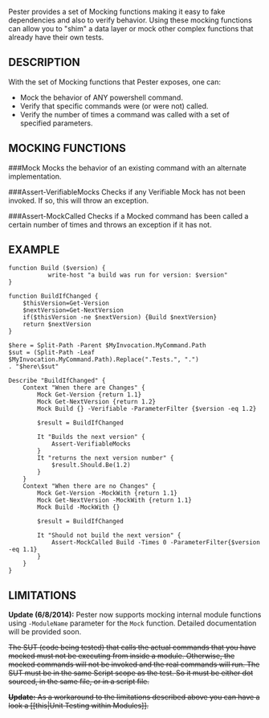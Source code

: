 Pester provides a set of Mocking functions making it easy to fake dependencies 
and also to verify behavior. Using these mocking functions can allow you to 
"shim" a data layer or mock other complex functions that already have their 
own tests.

DESCRIPTION
------------
With the set of Mocking functions that Pester exposes, one can:

* Mock the behavior of ANY powershell command.
* Verify that specific commands were (or were not) called.
* Verify the number of times a command was called with a set of specified parameters.

MOCKING FUNCTIONS
-------------------
###Mock
Mocks the behavior of an existing command with an alternate implementation.

###Assert-VerifiableMocks
Checks if any Verifiable Mock has not been invoked. If so, this will throw an exception.

###Assert-MockCalled
Checks if a Mocked command has been called a certain number of times and throws an exception if it has not.

EXAMPLE
--------

	function Build ($version) {
               write-host "a build was run for version: $version"
	}

	function BuildIfChanged {
		$thisVersion=Get-Version
		$nextVersion=Get-NextVersion
		if($thisVersion -ne $nextVersion) {Build $nextVersion}
		return $nextVersion
	}

    $here = Split-Path -Parent $MyInvocation.MyCommand.Path
    $sut = (Split-Path -Leaf $MyInvocation.MyCommand.Path).Replace(".Tests.", ".")
    . "$here\$sut"

    Describe "BuildIfChanged" {
    	Context "Wnen there are Changes" {
    		Mock Get-Version {return 1.1}
    		Mock Get-NextVersion {return 1.2}
    		Mock Build {} -Verifiable -ParameterFilter {$version -eq 1.2}

    		$result = BuildIfChanged

	        It "Builds the next version" {
	            Assert-VerifiableMocks
	        }
	        It "returns the next version number" {
	            $result.Should.Be(1.2)
	        }
        }
    	Context "When there are no Changes" {
    		Mock Get-Version -MockWith {return 1.1}
    		Mock Get-NextVersion -MockWith {return 1.1}
    		Mock Build -MockWith {}

    		$result = BuildIfChanged

	        It "Should not build the next version" {
	            Assert-MockCalled Build -Times 0 -ParameterFilter{$version -eq 1.1}
	        }
        }
    }

LIMITATIONS
------------
**Update (6/8/2014):** Pester now supports mocking internal module functions using ```-ModuleName``` parameter for the ```Mock``` function. Detailed documentation will be provided soon. 

~~The SUT (code being tested) that calls the actual commands that you have 
mocked must not be executing from inside a module. Otherwise, the mocked 
commands will not be invoked and the real commands will run. The SUT must 
be in the same Script scope as the test. So it must be either dot sourced, 
in the same file, or in a script file.~~

~~**Update:** As a workaround to the limitations described above you can have a look a [[this|Unit Testing within Modules]].~~
